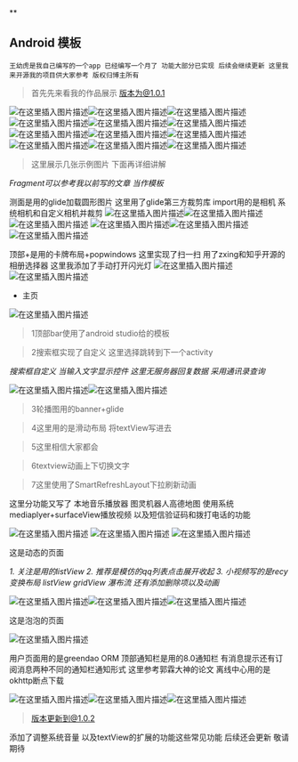 **

## Android 模板


    王幼虎是我自己编写的一个app 已经编写一个月了 功能大部分已实现 后续会继续更新 这里我来开源我的项目供大家参考 版权归博主所有
   

>首先先来看我的作品展示 版本为@1.0.1



![在这里插入图片描述](https://img-blog.csdnimg.cn/2019031715012794.jpg)![在这里插入图片描述](https://img-blog.csdnimg.cn/20190317150143309.jpg)![在这里插入图片描述](https://img-blog.csdnimg.cn/20190317150158754.jpg)
![在这里插入图片描述](https://img-blog.csdnimg.cn/20190317150219716.jpg)![在这里插入图片描述](https://img-blog.csdnimg.cn/20190317150236871.jpg)![在这里插入图片描述](https://img-blog.csdnimg.cn/20190317150250290.jpg)
![在这里插入图片描述](https://img-blog.csdnimg.cn/20190317150303823.jpg)![在这里插入图片描述](https://img-blog.csdnimg.cn/20190317150314777.jpg)![在这里插入图片描述](https://img-blog.csdnimg.cn/20190317150327442.jpg)
![在这里插入图片描述](https://img-blog.csdnimg.cn/20190317150336445.jpg)![在这里插入图片描述](https://img-blog.csdnimg.cn/20190317150350105.jpg)![在这里插入图片描述](https://img-blog.csdnimg.cn/20190317150359192.jpg)



> 这里展示几张示例图片 下面再详细讲解


*Fragment可以参考我以前写的文章 当作模板*

测面是用的glide加载圆形图片 这里用了glide第三方裁剪库
import用的是相机 系统相机和自定义相机并裁剪
![在这里插入图片描述](https://img-blog.csdnimg.cn/20190317161049505.jpg)![在这里插入图片描述](https://img-blog.csdnimg.cn/20190317161511205.jpg)![在这里插入图片描述](https://img-blog.csdnimg.cn/20190317161522800.jpg)
![在这里插入图片描述](https://img-blog.csdnimg.cn/20190317161535434.jpg)![在这里插入图片描述](https://img-blog.csdnimg.cn/20190317161556662.jpg)![在这里插入图片描述](https://img-blog.csdnimg.cn/20190317161612316.jpg)



顶部+是用的卡牌布局+popwindows
这里实现了扫一扫 用了zxing和知乎开源的相册选择器 这里我添加了手动打开闪光灯 
![在这里插入图片描述](https://img-blog.csdnimg.cn/2019031716073536.jpg)![在这里插入图片描述](https://img-blog.csdnimg.cn/20190317160744362.jpg)



 - 主页
 
 
 
![在这里插入图片描述](https://img-blog.csdnimg.cn/2019031715201119.jpg)
 >1顶部bar使用了android studio给的模板

>2搜索框实现了自定义 这里选择跳转到下一个activity


*搜索框自定义 当输入文字显示控件 这里无服务器回复数据 采用通讯录查询*

![在这里插入图片描述](https://img-blog.csdnimg.cn/20190317151656246.jpg)![在这里插入图片描述](https://img-blog.csdnimg.cn/20190317151725369.jpg)
>3轮播图用的banner+glide

>4这里用的是滑动布局 将textView写进去

>5这里相信大家都会

>6textview动画上下切换文字

>7这里使用了SmartRefreshLayout下拉刷新动画 

这里分功能又写了 本地音乐播放器 图灵机器人高德地图 使用系统mediaplyer+surfaceView播放视频 以及短信验证码和拨打电话的功能

![在这里插入图片描述](https://img-blog.csdnimg.cn/20190317155000110.jpg)
![在这里插入图片描述](https://img-blog.csdnimg.cn/20190317155021779.jpg)
![在这里插入图片描述](https://img-blog.csdnimg.cn/20190317155139459.jpg)


这是动态的页面
 

 *1. 关注是用的listView
 2. 推荐是模仿的qq列表点击展开收起 
 3.  小视频写的是recy 变换布局 listView gridView 瀑布流 还有添加删除项以及动画*

 

![在这里插入图片描述](https://img-blog.csdnimg.cn/2019031715574211.jpg)![在这里插入图片描述](https://img-blog.csdnimg.cn/20190317155754642.jpg)![在这里插入图片描述](https://img-blog.csdnimg.cn/20190317155815736.jpg)


这是泡泡的页面


![在这里插入图片描述](https://img-blog.csdnimg.cn/20190317160223250.jpg)


用户页面用的是greendao  ORM
顶部通知栏是用的8.0通知栏 有消息提示还有订阅消息两种不同的通知栏通知形式 这里参考郭霖大神的论文
离线中心用的是okhttp断点下载 




![在这里插入图片描述](https://img-blog.csdnimg.cn/2019031716215189.jpg)![在这里插入图片描述](https://img-blog.csdnimg.cn/20190317162203215.jpg)![在这里插入图片描述](https://img-blog.csdnimg.cn/20190317162214820.jpg)



>版本更新到@1.0.2

添加了调整系统音量 以及textView的扩展的功能这些常见功能 后续还会更新 敬请期待 
